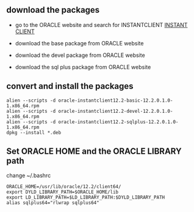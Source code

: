 
## download the packages

- go to the ORACLE website and search for INSTANTCLIENT [INSTANT CLIENT](https://www.google.de/url?sa=t&rct=j&q=&esrc=s&source=web&cd=1&cad=rja&uact=8&ved=0ahUKEwjVvJPVx4PTAhULkSwKHd4QD5QQFgglMAA&url=http%3A%2F%2Fwww.oracle.com%2Ftechnetwork%2Fdatabase%2Ffeatures%2Finstant-client%2Findex-097480.html&usg=AFQjCNG0psq_TG0eboqXY6CNm22mqyg6HQ&sig2=u6AvAYNZLSpVY0uvJR_QfQ)

- download the base package from ORACLE website
- download the devel package from ORACLE website
- download the sql plus package from ORACLE website

## convert and install the packages
```
alien --scripts -d oracle-instantclient12.2-basic-12.2.0.1.0-1.x86_64.rpm
alien --scripts -d oracle-instantclient12.2-devel-12.2.0.1.0-1.x86_64.rpm
alien --scripts -d oracle-instantclient12.2-sqlplus-12.2.0.1.0-1.x86_64.rpm
dpkg --install *.deb
```
## Set ORACLE HOME and the ORACLE LIBRARY path

change ~/.bashrc

```
ORACLE_HOME=/usr/lib/oracle/12.2/client64/
export DYLD_LIBRARY_PATH=$ORACLE_HOME/lib
export LD_LIBRARY_PATH=$LD_LIBRARY_PATH:$DYLD_LIBRARY_PATH
alias sqlplus64="rlwrap sqlplus64"
```


